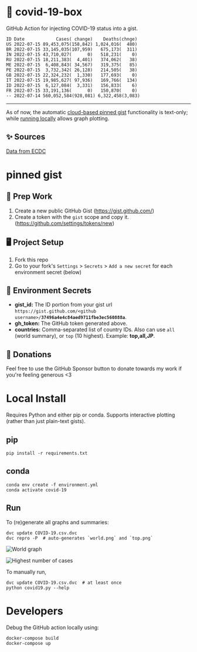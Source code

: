 # 🏥 covid-19-box

GitHub Action for injecting COVID-19 status into a gist.

```
ID Date            Cases( change)    Deaths(chnge)
US 2022-07-15 89,453,075(158,842) 1,024,016(  480)
BR 2022-07-15 33,145,035(107,959)   675,173(  311)
IN 2022-07-15 43,710,027(      0)   518,231(    0)
RU 2022-07-15 18,211,383(  4,401)   374,062(   38)
ME 2022-07-15  6,408,843( 34,567)   319,375(   85)
PE 2022-07-15  3,732,342( 26,128)   214,505(   38)
GB 2022-07-15 22,324,232(  1,330)   177,693(    0)
IT 2022-07-15 19,985,627( 97,936)   169,766(  134)
ID 2022-07-15  6,127,084(  3,331)   156,833(    6)
FR 2022-07-15 33,191,136(      0)   150,870(    0)
-- 2022-07-14 560,052,584(928,081) 6,322,458(3,083)
```

---

As of now, the automatic [cloud-based pinned gist](#pinned-gist) functionality is text-only;
while [running locally](#local-install) allows graph plotting.

## ✨ Sources

[Data from ECDC](https://www.ecdc.europa.eu/en/publications-data/download-todays-data-geographic-distribution-covid-19-cases-worldwide)

# pinned gist

## 🎒 Prep Work
1. Create a new public GitHub Gist (https://gist.github.com/)
1. Create a token with the `gist` scope and copy it. (https://github.com/settings/tokens/new)

## 🖥 Project Setup
1. Fork this repo
1. Go to your fork's `Settings` > `Secrets` > `Add a new secret` for each environment secret (below)

## 🤫 Environment Secrets
- **gist_id:** The ID portion from your gist url `https://gist.github.com/<github username>/`**`37496a4e4c84aed9711fbe3ec560888a`**.
- **gh_token:** The GitHub token generated above.
- **countries:** Comma-separated list of country IDs. Also can use `all` (world summary), or `top` (10 highest). Example: **top,all,JP**.

## 💸 Donations

Feel free to use the GitHub Sponsor button to donate towards my work if you're feeling generous <3

# Local Install

Requires Python and either pip or conda. Supports interactive plotting (rather than just plain-text gists).

## pip

```
pip install -r requirements.txt
```

## conda

```
conda env create -f environment.yml
conda activate covid-19
```

## Run

To (re)generate all graphs and summaries:

```
dvc update COVID-19.csv.dvc
dvc repro -P  # auto-generates `world.png` and `top.png`
```

![World graph](world.png)

![Highest number of cases](top.png)

To manually run,

```
dvc update COVID-19.csv.dvc  # at least once
python covid19.py --help
```

# Developers

Debug the GitHub action locally using:

```
docker-compose build
docker-compose up
```
